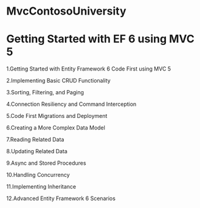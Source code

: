 MvcContosoUniversity
====================
Getting Started with EF 6 using MVC 5
====================================

1.Getting Started with Entity Framework 6 Code First using MVC 5

2.Implementing Basic CRUD Functionality

3.Sorting, Filtering, and Paging

4.Connection Resiliency and Command Interception

5.Code First Migrations and Deployment

6.Creating a More Complex Data Model

7.Reading Related Data

8.Updating Related Data 

9.Async and Stored Procedures 

10.Handling Concurrency 

11.Implementing Inheritance 

12.Advanced Entity Framework 6 Scenarios 
